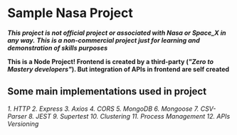# Sample Nasa Project

**_This project is not official project or associated with Nasa or Space_X in any way._**
**_This is a non-commercial project just for learning and demonstration of skills purposes_**

**This is a Node Project! Frontend is created by a third-party (_"Zero to Mastery developers"_). But integration of APIs in frontend are self created**

## Some main implementations used in project

_1. HTTP_
_2. Express_
_3. Axios_
_4. CORS_
_5. MongoDB_
_6. Mongoose_
_7. CSV-Parser_
_8. JEST_
_9. Supertest_
_10. Clustering_
_11. Process Management_
_12. APIs Versioning_

